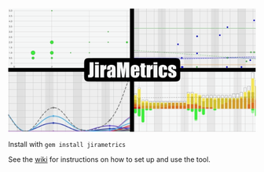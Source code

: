 ![JiraMetrics logo](/JiraMetricsLogo.png)

Install with `gem install jirametrics`

See the [wiki](https://github.com/mikebowler/jira-export/wiki/Home) for instructions on how to set up and use the tool.